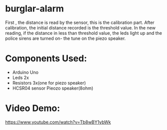# burglar-alarm

First , the distance is read by the sensor, this is the calibration part. After calibration, the initial distance recorded is the threshold value. In the new reading, if the distance in less than threshold value, the leds light up and the police sirens are turned on- the tune on the piezo speaker. 

# Components Used: 
- Arduino Uno 
- Leds 2x 
- Resistors 3x(one for piezo speaker) 
- HCSR04 sensor Pieozo speaker(8ohm)
# Video Demo:
https://www.youtube.com/watch?v=Tb8wBY1ybWk
